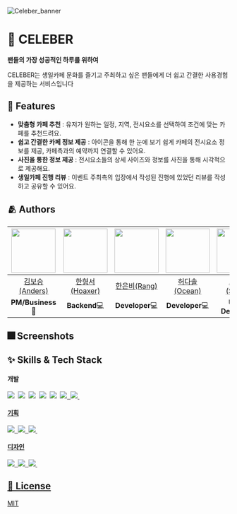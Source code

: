 ![Celeber_banner](https://user-images.githubusercontent.com/103025676/203730367-fc9f10e6-4b5a-45d0-8ab0-dbc3d8678b2f.png)

# 📱 CELEBER

**팬들의 가장 성공적인 하루를 위하여**

CELEBER는 생일카페 문화를 즐기고 주최하고 싶은 팬들에게 더 쉽고 간결한 사용경험을 제공하는 서비스입니다 


## 📌 Features

- **맞춤형 카페 추천** : 유저가 원하는 일정, 지역, 전시요소를 선택하여 조건에 맞는 카페를 추천드려요.
- **쉽고 간결한 카페 정보 제공** : 아이콘을 통해 한 눈에 보기 쉽게 카페의 전시요소 정보를 제공, 카페측과의 예약까지 연결할 수 있어요.
- **사진을 통한 정보 제공** : 전시요소들의 상세 사이즈와 정보를 사진을 통해 시각적으로 제공해요.
- **생일카페 진행 리뷰** : 이벤트 주최측의 입장에서 작성된 진행에 있었던 리뷰를 작성하고 공유할 수 있어요.

## 🫂 Authors

|<a href="https://www.linkedin.com/in/보승-김-a999b1242/"><img height="100px" width="100px" src="https://user-images.githubusercontent.com/103025676/203736064-8ea34d51-f7f0-4e7d-887b-1d9b2abcc19e.png"/></a>|<a href="https://github.com/greathoaxer"><img height="100px" width="100px" src="https://user-images.githubusercontent.com/103025676/203738112-6f68d902-b706-4402-9c64-36155898c3a4.png"/></a>|<a href="https://github.com/bee712"><img height="100px" width="100px" src="https://user-images.githubusercontent.com/103025676/203740383-5a451e59-9dd7-43bc-93fa-6ee6e3d2445d.png"/></a>|<a href="https://github.com/hurdasol98"><img height="100px" width="100px" src="https://user-images.githubusercontent.com/103025676/203741262-dcbbc387-8c74-49f2-b626-cd0e0b66d194.png"/></a>|<a href="https://github.com/erabhre"><img height="100px" width="100px" src="https://user-images.githubusercontent.com/103025676/203743795-4f1ef34f-b317-4de7-861c-e987ba5d118f.png"/></a>|
|:---:|:---:|:---:|:---:|:---:|
|<a href="https://www.linkedin.com/in/보승-김-a999b1242/">김보승(Anders)</a>|<a href="https://github.com/greathoaxer">한형서(Hoaxer)</a>|<a href="https://github.com/bee712">한은비(Rang)</a>|<a href="https://github.com/hurdasol98">허다솔(Ocean)</a>|<a href="https://github.com/erabhre">최세영(Sasha)</a>|
|**PM/Business** 🧰|**Backend**💻|**Developer**💻|**Developer**💻|**UI/UX Designer**🎨|


## 🎆 Screenshots


## ✨ Skills & Tech Stack     

<p>
  <h4>개발</h4>
    <span>
      <img src="https://img.shields.io/badge/Swift-F05138?style=flat-square&logo=swift&logoColor=white"/>&nbsp
      <img src="https://img.shields.io/badge/UIkit-2396F3?style=flat-square&logo=uikit&logoColor=white"/>&nbsp
      <img src="https://img.shields.io/badge/Realm-ffffff?style=flat-square&logo=realm&logoColor=954d9f"/>&nbsp
      <img src="https://img.shields.io/badge/FastAPI-009688?style=flat-square&logo=fastapi&logoColor=white"/>&nbsp
      <img src="https://img.shields.io/badge/Docker-2496ED?style=flat-square&logo=docker&logoColor=white"/>&nbsp
      <a href="https://github.com/WenchaoD/FSCalendar"><img src="https://img.shields.io/badge/FSCalendar-000000?style=flat-square&logo=github&logoColor=white"/>&nbsp
      <img src="https://img.shields.io/badge/Xcode 14.0.1-black?style=flat-square&logo=xcode&logoColor=white"/>&nbsp
  </span>
  <br/>
  <h4>기획</h4>
  <span>
      <img src="https://img.shields.io/badge/Notion-ffffff?style=flat-square&logo=notion&logoColor=black"/>&nbsp
      <img src="https://img.shields.io/badge/Miro-f7c92d?style=flat-square&logo=miro&logoColor=050035"/>&nbsp
      <img src="https://img.shields.io/badge/Github-000000?style=flat-square&logo=github&logoColor=white"/>&nbsp
  </span>
  <br/>
  <h4>디자인</h4>
  <span>
      <img src="https://img.shields.io/badge/Figma-F24E1E?style=flat-square&logo=figma&logoColor=white"/>&nbsp
      <img src="https://img.shields.io/badge/AdobeIllustrator-FF9A00?style=flat-square&logo=AdobeIllustrator&logoColor=black"/>&nbsp
      <img src="https://img.shields.io/badge/AdobePhotoshop-31A8FF?style=flat-square&logo=AdobePhotoshop&logoColor=black"/>&nbsp
  </span>
  </p>
  
  ## 🔏 License
  [MIT](https://choosealicense.com/licenses/mit/)
  
